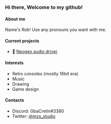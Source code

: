 ### Hi there, Welcome to my github!

#### About me
Name's Rob! Use any pronouns you want with me.

#### Current projects
* :musical_note: [Neogeo audio driver](https://github.com/GbaCretin/Mezz-Estate-NeoGeo-Audio-Driver)

#### Interests
* Retro consoles (mostly 16bit era)
* Music
* Drawing
* Game design

#### Contacts
* Discord: GbaCretin#3380
* Twitter: [@mzs_studio](https://twitter.com/mzs_studio)
